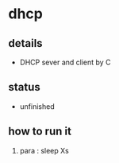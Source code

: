 # dhcp 
## details
* DHCP sever and client by C
## status
* unfinished
## how to run it
1. para : sleep Xs
